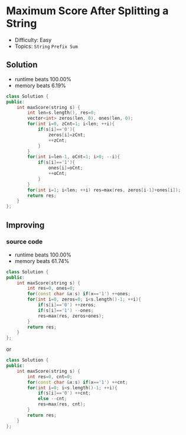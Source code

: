 # Maximum Score After Splitting a String
- Difficulty: Easy
- Topics: `String` `Prefix Sum`

## Solution
- runtime beats 100.00%
- memory beats 6.19%
``` cpp
class Solution {
public:
    int maxScore(string s) {
        int len=s.length(), res=0;
        vector<int> zeros(len, 0), ones(len, 0);
        for(int i=0, zCnt=1; i<len; ++i){
            if(s[i]=='0'){
                zeros[i]=zCnt;
                ++zCnt;
            }
        }
        for(int i=len-1, oCnt=1; i>0; --i){
            if(s[i]=='1'){
                ones[i]=oCnt;
                ++oCnt;
            }
        }
        for(int i=1; i<len; ++i) res=max(res, zeros[i-1]+ones[i]);
        return res;
    }
};
```

## Improving
### source code
- runtime beats 100.00%
- memory beats 61.74%
``` cpp
class Solution {
public:
    int maxScore(string s) {
        int res=0, ones=0;
        for(const char &x:s) if(x=='1') ++ones;
        for(int i=0, zeros=0; i<s.length()-1; ++i){
            if(s[i]=='0') ++zeros;
            if(s[i]=='1') --ones;
            res=max(res, zeros+ones);
        }
        return res;
    }
};
```
or
```cpp
class Solution {
public:
    int maxScore(string s) {
        int res=0, cnt=0;
        for(const char &x:s) if(x=='1') ++cnt;
        for(int i=0; i<s.length()-1; ++i){
            if(s[i]=='0') ++cnt;
            else --cnt;
            res=max(res, cnt);
        }
        return res;
    }
};
```
